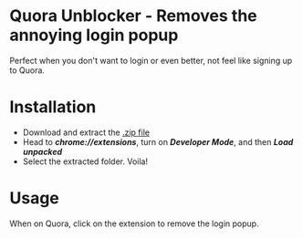 # Quora Unblocker - Removes the annoying login popup
Perfect when you don't want to login or even better, not feel like signing up to Quora.

# Installation
* Download and extract the [.zip file](https://github.com/aryanprince/Quora-Unblocker/releases/tag/v0.1.0)
* Head to **_chrome://extensions_**, turn on **_Developer Mode_**, and then **_Load unpacked_**
* Select the extracted folder. Voila!

# Usage
When on Quora, click on the extension to remove the login popup.
